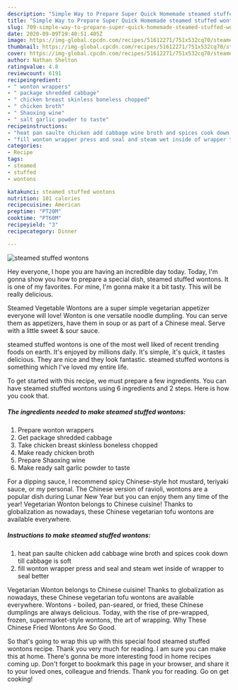 ```yaml
---
description: "Simple Way to Prepare Super Quick Homemade steamed stuffed wontons"
title: "Simple Way to Prepare Super Quick Homemade steamed stuffed wontons"
slug: 709-simple-way-to-prepare-super-quick-homemade-steamed-stuffed-wontons
date: 2020-09-09T19:40:51.405Z
image: https://img-global.cpcdn.com/recipes/51612271/751x532cq70/steamed-stuffed-wontons-recipe-main-photo.jpg
thumbnail: https://img-global.cpcdn.com/recipes/51612271/751x532cq70/steamed-stuffed-wontons-recipe-main-photo.jpg
cover: https://img-global.cpcdn.com/recipes/51612271/751x532cq70/steamed-stuffed-wontons-recipe-main-photo.jpg
author: Nathan Shelton
ratingvalue: 4.8
reviewcount: 6191
recipeingredient:
- " wonton wrappers"
- " package shredded cabbage"
- " chicken breast skinless boneless chopped"
- " chicken broth"
- " Shaoxing wine"
- " salt garlic powder to taste"
recipeinstructions:
- "heat pan saulte chicken add cabbage wine broth and spices cook down till cabbage is soft"
- "fill wonton wrapper press and seal and steam wet inside of wrapper to seal better"
categories:
- Recipe
tags:
- steamed
- stuffed
- wontons

katakunci: steamed stuffed wontons 
nutrition: 101 calories
recipecuisine: American
preptime: "PT20M"
cooktime: "PT60M"
recipeyield: "3"
recipecategory: Dinner

---
```



![steamed stuffed wontons](https://img-global.cpcdn.com/recipes/51612271/751x532cq70/steamed-stuffed-wontons-recipe-main-photo.jpg)

Hey everyone, I hope you are having an incredible day today. Today, I'm gonna show you how to prepare a special dish, steamed stuffed wontons. It is one of my favorites. For mine, I'm gonna make it a bit tasty. This will be really delicious.

Steamed Vegetable Wontons are a super simple vegetarian appetizer everyone will love! Wonton is one versatile noodle dumpling. You can serve them as appetizers, have them in soup or as part of a Chinese meal. Serve with a little sweet &amp; sour sauce.

steamed stuffed wontons is one of the most well liked of recent trending foods on earth. It's enjoyed by millions daily. It's simple, it's quick, it tastes delicious. They are nice and they look fantastic. steamed stuffed wontons is something which I've loved my entire life.


To get started with this recipe, we must prepare a few ingredients. You can have steamed stuffed wontons using 6 ingredients and 2 steps. Here is how you cook that.

<!--inarticleads1-->

##### The ingredients needed to make steamed stuffed wontons:

1. Prepare  wonton wrappers
1. Get  package shredded cabbage
1. Take  chicken breast skinless boneless chopped
1. Make ready  chicken broth
1. Prepare  Shaoxing wine
1. Make ready  salt garlic powder to taste


For a dipping sauce, I recommend spicy Chinese-style hot mustard, teriyaki sauce, or my personal. The Chinese version of ravioli, wontons are a popular dish during Lunar New Year but you can enjoy them any time of the year! Vegetarian Wonton belongs to Chinese cuisine! Thanks to globalization as nowadays, these Chinese vegetarian tofu wontons are available everywhere. 

<!--inarticleads2-->

##### Instructions to make steamed stuffed wontons:

1. heat pan saulte chicken add cabbage wine broth and spices cook down till cabbage is soft
1. fill wonton wrapper press and seal and steam wet inside of wrapper to seal better


Vegetarian Wonton belongs to Chinese cuisine! Thanks to globalization as nowadays, these Chinese vegetarian tofu wontons are available everywhere. Wontons - boiled, pan-seared, or fried, these Chinese dumplings are always delicious. Today, with the rise of pre-wrapped, frozen, supermarket-style wontons, the art of wrapping. Why These Chinese Fried Wontons Are So Good. 

So that's going to wrap this up with this special food steamed stuffed wontons recipe. Thank you very much for reading. I am sure you can make this at home. There's gonna be more interesting food in home recipes coming up. Don't forget to bookmark this page in your browser, and share it to your loved ones, colleague and friends. Thank you for reading. Go on get cooking!
